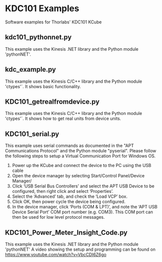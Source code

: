 # KDC101 Examples
Software examples for Thorlabs' KDC101 KCube

## kdc101_pythonnet.py

This example uses the Kinesis .NET library and the Python module 'pythonNET'.

## kdc_example.py

This example uses the Kinesis C/C++ library and the Python module 'ctypes'´.
It shows basic functionality.

## KDC101_getrealfromdevice.py

This example uses the Kinesis C/C++ library and the Python module 'ctypes'´.
It shows how to get real units from device units.

## KDC101_serial.py

This example uses serial commands as documented in the "APT Communications Protocol" and the Python module "pyserial".
Please follow the following steps to setup a Virtual Communication Port for Windows OS. 
1. Power up the KCube and connect the device to the PC using the USB cable
2. Open the device manager by selecting Start/Control Panel/Device Manager/
3. Click ‘USB Serial Bus Controllers’ and select the APT USB Device to be configured, then right click and select ‘Properties’.
4. Select the ‘Advanced’ tab, and check the ‘Load VCP’ box.
5. Click OK, then power cycle the device being configured.
6. In the device manager, click ‘Ports (COM & LPT)’, and note the ‘APT USB Device Serial Port’ COM port number (e.g. COM3). This COM port can then be used for low level protocol messages.


## KDC101_Power_Meter_Insight_Code.py

This example uses the Kinesis .NET library and the Python module 'pythonNET'
A video showing the setup and programming can be found on https://www.youtube.com/watch?v=VbcCDI6Z6go




